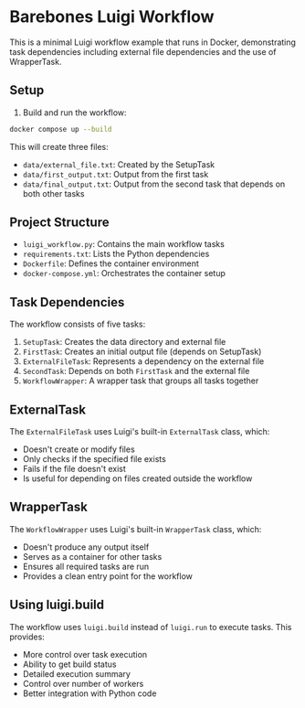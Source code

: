 # Barebones Luigi Workflow

This is a minimal Luigi workflow example that runs in Docker, demonstrating task dependencies including external file dependencies and the use of WrapperTask.

## Setup

1. Build and run the workflow:
```bash
docker compose up --build
```

This will create three files:
- `data/external_file.txt`: Created by the SetupTask
- `data/first_output.txt`: Output from the first task
- `data/final_output.txt`: Output from the second task that depends on both other tasks

## Project Structure

- `luigi_workflow.py`: Contains the main workflow tasks
- `requirements.txt`: Lists the Python dependencies
- `Dockerfile`: Defines the container environment
- `docker-compose.yml`: Orchestrates the container setup

## Task Dependencies

The workflow consists of five tasks:
1. `SetupTask`: Creates the data directory and external file
2. `FirstTask`: Creates an initial output file (depends on SetupTask)
3. `ExternalFileTask`: Represents a dependency on the external file
4. `SecondTask`: Depends on both `FirstTask` and the external file
5. `WorkflowWrapper`: A wrapper task that groups all tasks together

## ExternalTask

The `ExternalFileTask` uses Luigi's built-in `ExternalTask` class, which:
- Doesn't create or modify files
- Only checks if the specified file exists
- Fails if the file doesn't exist
- Is useful for depending on files created outside the workflow

## WrapperTask

The `WorkflowWrapper` uses Luigi's built-in `WrapperTask` class, which:
- Doesn't produce any output itself
- Serves as a container for other tasks
- Ensures all required tasks are run
- Provides a clean entry point for the workflow

## Using luigi.build

The workflow uses `luigi.build` instead of `luigi.run` to execute tasks. This provides:
- More control over task execution
- Ability to get build status
- Detailed execution summary
- Control over number of workers
- Better integration with Python code 